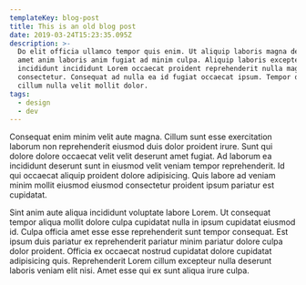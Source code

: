 ```yaml
---
templateKey: blog-post
title: This is an old blog post
date: 2019-03-24T15:23:35.095Z
description: >-
  Do elit officia ullamco tempor quis enim. Ut aliquip laboris magna deserunt
  amet anim laboris anim fugiat ad minim culpa. Aliquip laboris excepteur
  incididunt incididunt Lorem occaecat proident reprehenderit nulla magna
  consectetur. Consequat ad nulla ea id fugiat occaecat ipsum. Tempor duis Lorem
  cillum nulla velit mollit dolor.
tags:
  - design
  - dev
---
```

Consequat enim minim velit aute magna. Cillum sunt esse exercitation laborum non reprehenderit eiusmod duis dolor proident irure. Sunt qui dolore dolore occaecat velit velit deserunt amet fugiat. Ad laborum ea incididunt deserunt sunt in eiusmod velit veniam tempor reprehenderit. Id qui occaecat aliquip proident dolore adipisicing. Quis labore ad veniam minim mollit eiusmod eiusmod consectetur proident ipsum pariatur est cupidatat.



Sint anim aute aliqua incididunt voluptate labore Lorem. Ut consequat tempor aliqua mollit dolore culpa cupidatat nulla in ipsum cupidatat eiusmod id. Culpa officia amet esse esse reprehenderit sunt tempor consequat. Est ipsum duis pariatur ex reprehenderit pariatur minim pariatur dolore culpa dolor proident. Officia ex occaecat nostrud cupidatat dolore cupidatat adipisicing quis. Reprehenderit Lorem cillum excepteur nulla deserunt laboris veniam elit nisi. Amet esse qui ex sunt aliqua irure culpa.
